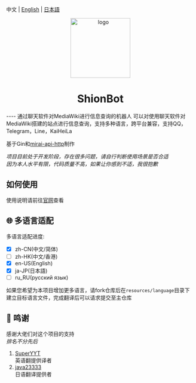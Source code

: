 中文 | [English](docs/README-en-US.md) | [日本語](docs/README-ja-JP.md)
<div align="center">
   <img width="160" src="https://shionbot.xyz/img/logo.png" alt="logo">
   <h1>ShionBot</h1>
</div>
----
通过聊天软件对MediaWiki进行信息查询的机器人  
可以对使用聊天软件对MediaWiki搭建的站点进行信息查询，支持多种语言，跨平台兼容，支持QQ，Telegram，Line，KaiHeiLa

基于Gin和[mirai-api-http](https://github.com/project-mirai/mirai-api-http)制作

*项目目前处于开发阶段，存在很多问题，请自行判断使用场景是否合适*  
*因为本人水平有限，代码质量不高，如果让你感到不适，我很抱歉*

## 如何使用
使用说明请前往[官网](https://shionbot.xyz/)查看

## 🌐 多语言适配
多语言适配进度:  
- [x] zh-CN(中文/简体)
- [ ] zh-HK(中文/香港)
- [x] en-US(English)
- [x] ja-JP(日本語)
- [ ] ru_RU(русский язык)

如果您希望为本项目增加更多语言，请fork仓库后在`resources/language`目录下建立目标语言文件，完成翻译后可以请求提交至主仓库

## 🎐 鸣谢  
感谢大佬们对这个项目的支持  
*排名不分先后*
1. [SuperYYT](https://github.com/SuperYYT)  
  英语翻提供译者
2. [java23333](https://github.com/java23333)  
  日语翻译提供者